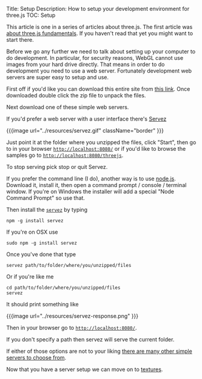 Title: Setup
Description: How to setup your development environment for three.js
TOC: Setup

This article is one in a series of articles about three.js.
The first article was [about three.js fundamentals](fundamentals.html).
If you haven't read that yet you might want to start there.

Before we go any further we need to talk about setting up your
computer to do development. In particular, for security reasons,
WebGL cannot use images from your hard drive directly. That means
in order to do development you need to use a web server. Fortunately
development web servers are super easy to setup and use.

First off if you'd like you can download this entire site from [this link](https://github.com/gfxfundamentals/threejsfundamentals/archive/gh-pages.zip).
Once downloaded double click the zip file to unpack the files.

Next download one of these simple web servers.

If you'd prefer a web server with a user interface there's
[Servez](https://greggman.github.io/servez)

{{{image url="../resources/servez.gif" className="border" }}}

Just point it at the folder where you unzipped the files, click "Start", then go to
in your browser [`http://localhost:8080/`](http://localhost:8080/) or if you'd
like to browse the samples go to [`http://localhost:8080/threejs`](http://localhost:8080/threejs).

To stop serving pick stop or quit Servez.

If you prefer the command line (I do), another way is to use [node.js](https://nodejs.org).
Download it, install it, then open a command prompt / console / terminal window. If you're on Windows the installer will add a special "Node Command Prompt" so use that.

Then install the [`servez`](https://github.com/greggman/servez-cli) by typing

    npm -g install servez

If you're on OSX use

    sudo npm -g install servez

Once you've done that type

    servez path/to/folder/where/you/unzipped/files

Or if you're like me

    cd path/to/folder/where/you/unzipped/files
    servez

It should print something like

{{{image url="../resources/servez-response.png" }}}

Then in your browser go to [`http://localhost:8080/`](http://localhost:8080/).

If you don't specify a path then servez will serve the current folder.

If either of those options are not to your liking
[there are many other simple servers to choose from](https://stackoverflow.com/questions/12905426/what-is-a-faster-alternative-to-pythons-servez-or-simplehttpserver).

Now that you have a server setup we can move on to [textures](textures.html).

